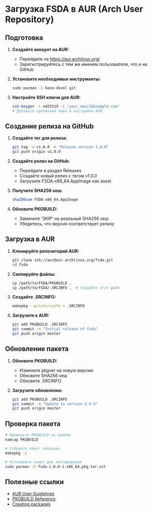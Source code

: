# Загрузка FSDA в AUR (Arch User Repository)

## Подготовка

1. **Создайте аккаунт на AUR:**
   - Перейдите на https://aur.archlinux.org/
   - Зарегистрируйтесь с тем же именем пользователя, что и на GitHub

2. **Установите необходимые инструменты:**
   ```bash
   sudo pacman -S base-devel git
   ```

3. **Настройте SSH ключи для AUR:**
   ```bash
   ssh-keygen -t ed25519 -C "your_email@example.com"
   # Добавьте публичный ключ в настройки AUR
   ```

## Создание релиза на GitHub

1. **Создайте тег для релиза:**
   ```bash
   git tag -a v1.0.0 -m "Release version 1.0.0"
   git push origin v1.0.0
   ```

2. **Создайте релиз на GitHub:**
   - Перейдите в раздел Releases
   - Создайте новый релиз с тегом v1.0.0
   - Загрузите FSDA-x86_64.AppImage как asset

3. **Получите SHA256 хеш:**
   ```bash
   sha256sum FSDA-x86_64.AppImage
   ```

4. **Обновите PKGBUILD:**
   - Замените 'SKIP' на реальный SHA256 хеш
   - Убедитесь, что версия соответствует релизу

## Загрузка в AUR

1. **Клонируйте репозиторий AUR:**
   ```bash
   git clone ssh://aur@aur.archlinux.org/fsda.git
   cd fsda
   ```

2. **Скопируйте файлы:**
   ```bash
   cp /path/to/FSDA/PKGBUILD .
   cp /path/to/FSDA/.SRCINFO .  # Создайте этот файл
   ```

3. **Создайте .SRCINFO:**
   ```bash
   makepkg --printsrcinfo > .SRCINFO
   ```

4. **Загрузите в AUR:**
   ```bash
   git add PKGBUILD .SRCINFO
   git commit -m "Initial release of fsda"
   git push origin master
   ```

## Обновление пакета

1. **Обновите PKGBUILD:**
   - Измените pkgver на новую версию
   - Обновите SHA256 хеш
   - Обновите .SRCINFO

2. **Загрузите обновление:**
   ```bash
   git add PKGBUILD .SRCINFO
   git commit -m "Update to version X.X.X"
   git push origin master
   ```

## Проверка пакета

```bash
# Проверьте PKGBUILD на ошибки
namcap PKGBUILD

# Соберите пакет локально
makepkg -s

# Установите пакет для тестирования
sudo pacman -U fsda-1.0.0-1-x86_64.pkg.tar.zst
```

## Полезные ссылки

- [AUR User Guidelines](https://wiki.archlinux.org/title/AUR_user_guidelines)
- [PKGBUILD Reference](https://wiki.archlinux.org/title/PKGBUILD)
- [Creating packages](https://wiki.archlinux.org/title/Creating_packages)

